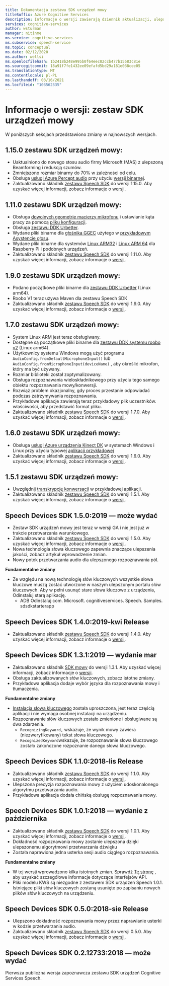 ```yaml
---
title: Dokumentacja zestawu SDK urządzeń mowy
titleSuffix: Azure Cognitive Services
description: Informacje o wersji zawierają dziennik aktualizacji, ulepszeń, poprawek błędów i zmian w zestawie SDK urządzeń mowy. Ten artykuł jest aktualizowany przy użyciu każdej wersji zestawu SDK urządzeń typu Speech.
services: cognitive-services
author: wsturman
manager: nitinme
ms.service: cognitive-services
ms.subservice: speech-service
ms.topic: conceptual
ms.date: 02/12/2020
ms.author: wellsi
ms.openlocfilehash: 1b2418b248e995b0f64eec82ccb477b15583c81e
ms.sourcegitcommit: 18a91f7fe1432ee09efafd5bd29a181e038cee05
ms.translationtype: MT
ms.contentlocale: pl-PL
ms.lasthandoff: 03/16/2021
ms.locfileid: "103562335"
---
```

# <a name="release-notes-speech-devices-sdk"></a>Informacje o wersji: zestaw SDK urządzeń mowy

W poniższych sekcjach przedstawiono zmiany w najnowszych wersjach.

## <a name="speech-devices-sdk-1150"></a>1.15.0 zestawu SDK urządzeń mowy:

- Uaktualniono do nowego stosu audio firmy Microsoft (MAS) z ulepszoną Beamforming i redukcją szumów.
- Zmniejszono rozmiar binarny do 70% w zależności od celu.
- Obsługa [usługi Azure Percept audio](https://docs.microsoft.com/azure/azure-percept/overview-azure-percept-audio) przy użyciu [wersji binarnej](https://aka.ms/sdsdk-download-APAudio).
- Zaktualizowano składnik [zestawu Speech SDK](./speech-sdk.md) do wersji 1.15.0. Aby uzyskać więcej informacji, zobacz informacje o [wersji](./releasenotes.md).

## <a name="speech-devices-sdk-1110"></a>1.11.0 zestawu SDK urządzeń mowy:

- Obsługa [dowolnych geometrie macierzy mikrofonu](how-to-devices-microphone-array-configuration.md) i ustawianie kąta pracy za pomocą [pliku konfiguracji](https://aka.ms/sdsdk-micarray-json).
- Obsługa [zestawu DDK Urbetter](http://www.urbetter.com/products_56/278.html).
- Wydane pliki binarne dla [głośnika GGEC](https://aka.ms/sdsdk-download-speaker) użytego w [przykładowym Asystencie głosu](https://aka.ms/sdsdk-speaker).
- Wydane pliki binarne dla systemów [Linux ARM32](https://aka.ms/sdsdk-download-linux-arm32) i [Linux ARM 64](https://aka.ms/sdsdk-download-linux-arm64) dla Raspberry Pi i podobnych urządzeń.
- Zaktualizowano składnik [zestawu Speech SDK](./speech-sdk.md) do wersji 1.11.0. Aby uzyskać więcej informacji, zobacz informacje o [wersji](./releasenotes.md).

## <a name="speech-devices-sdk-190"></a>1.9.0 zestawu SDK urządzeń mowy:

- Podano początkowe pliki binarne dla [zestawu DDK Urbetter](https://aka.ms/sdsdk-download-urbetter) (Linux arm64).
- Roobo V1 teraz używa Maven dla zestawu Speech SDK
- Zaktualizowano składnik [zestawu Speech SDK](./speech-sdk.md) do wersji 1.9.0. Aby uzyskać więcej informacji, zobacz informacje o [wersji](./releasenotes.md).

## <a name="speech-devices-sdk-170"></a>1.7.0 zestawu SDK urządzeń mowy:

- System Linux ARM jest teraz obsługiwany.
- Dostępne są początkowe pliki binarne dla [zestawu DDK systemu roobo v2](https://aka.ms/sdsdk-download-roobov2) (Linux arm64).
- Użytkownicy systemu Windows mogą użyć programu `AudioConfig.fromDefaultMicrophoneInput()` lub `AudioConfig.fromMicrophoneInput(deviceName)` , aby określić mikrofon, który ma być używany.
- Rozmiar biblioteki został zoptymalizowany.
- Obsługa rozpoznawania wieloskładnikowego przy użyciu tego samego obiektu rozpoznawania mowy/konwersji.
- Rozwiąż problem okazjonalny, gdy proces przestanie odpowiadać podczas zatrzymywania rozpoznawania.
- Przykładowe aplikacje zawierają teraz przykładowy plik uczestników. właściwości, aby przedstawić format pliku.
- Zaktualizowano składnik [zestawu Speech SDK](./speech-sdk.md) do wersji 1.7.0. Aby uzyskać więcej informacji, zobacz informacje o [wersji](./releasenotes.md).

## <a name="speech-devices-sdk-160"></a>1.6.0 zestawu SDK urządzeń mowy:

- Obsługa [usługi Azure urządzenia Kinect DK](https://azure.microsoft.com/services/kinect-dk/) w systemach Windows i Linux przy użyciu typowej [aplikacji przykładowej](./speech-devices-sdk.md)
- Zaktualizowano składnik [zestawu Speech SDK](./speech-sdk.md) do wersji 1.6.0. Aby uzyskać więcej informacji, zobacz informacje o [wersji](./releasenotes.md).

## <a name="speech-devices-sdk-151"></a>1.5.1 zestawu SDK urządzeń mowy:

- Uwzględnij [transkrypcję konwersacji](./conversation-transcription.md) w przykładowej aplikacji.
- Zaktualizowano składnik [zestawu Speech SDK](./speech-sdk.md) do wersji 1.5.1. Aby uzyskać więcej informacji, zobacz informacje o [wersji](./releasenotes.md).

## <a name="speech-devices-sdk-150-2019-may-release"></a>Speech Devices SDK 1.5.0:2019 — może wydać

- Zestaw SDK urządzeń mowy jest teraz w wersji GA i nie jest już w trakcie przetwarzania warunkowego.
- Zaktualizowano składnik [zestawu Speech SDK](./speech-sdk.md) do wersji 1.5.0. Aby uzyskać więcej informacji, zobacz informacje o [wersji](./releasenotes.md).
- Nowa technologia słowa kluczowego zapewnia znaczące ulepszenia jakości, zobacz artykuł wprowadzenie zmian.
- Nowy potok przetwarzania audio dla ulepszonego rozpoznawania pól.

**Fundamentalne zmiany**

- Ze względu na nową technologię słów kluczowych wszystkie słowa kluczowe muszą zostać utworzone w naszym ulepszonym portalu słów kluczowych. Aby w pełni usunąć stare słowa kluczowe z urządzenia, Odinstaluj starą aplikację.
  - ADB Odinstaluj com. Microsoft. cognitiveservices. Speech. Samples. sdsdkstarterapp

## <a name="speech-devices-sdk-140-2019-apr-release"></a>Speech Devices SDK 1.4.0:2019-kwi Release

- Zaktualizowano składnik [zestawu Speech SDK](./speech-sdk.md) do wersji 1.4.0. Aby uzyskać więcej informacji, zobacz informacje o [wersji](./releasenotes.md).

## <a name="speech-devices-sdk-131-2019-mar-release"></a>Speech Devices SDK 1.3.1:2019 — wydanie mar

- Zaktualizowano składnik [SDK mowy](./speech-sdk.md) do wersji 1.3.1. Aby uzyskać więcej informacji, zobacz informacje o [wersji](./releasenotes.md).
- Obsługa zaktualizowanych słów kluczowych, zobacz istotne zmiany.
- Przykładowa aplikacja dodaje wybór języka dla rozpoznawania mowy i tłumaczenia.

**Fundamentalne zmiany**

- [Instalacja słowa kluczowego](./custom-keyword-basics.md) została uproszczona, jest teraz częścią aplikacji i nie wymaga osobnej instalacji na urządzeniu.
- Rozpoznawanie słów kluczowych zostało zmienione i obsługiwane są dwa zdarzenia.
  - `RecognizingKeyword,` wskazuje, że wynik mowy zawiera (niezweryfikowany) tekst słowa kluczowego.
  - `RecognizedKeyword`wskazuje, że rozpoznawanie słowa kluczowego zostało zakończone rozpoznanie danego słowa kluczowego.

## <a name="speech-devices-sdk-110-2018-nov-release"></a>Speech Devices SDK 1.1.0:2018-lis Release

- Zaktualizowano składnik [zestawu Speech SDK](./speech-sdk.md) do wersji 1.1.0. Aby uzyskać więcej informacji, zobacz informacje o [wersji](./releasenotes.md).
- Ulepszona precyzja rozpoznawania mowy z użyciem udoskonalonego algorytmu przetwarzania audio.
- Przykładowa aplikacja dodała chińską obsługę rozpoznawania mowy.

## <a name="speech-devices-sdk-101-2018-oct-release"></a>Speech Devices SDK 1.0.1:2018 — wydanie z października

- Zaktualizowano składnik [zestawu Speech SDK](./speech-sdk.md) do wersji 1.0.1. Aby uzyskać więcej informacji, zobacz informacje o [wersji](./releasenotes.md).
- Dokładność rozpoznawania mowy zostanie ulepszona dzięki ulepszonemu algorytmowi przetwarzania dźwięku
- Została naprawiona jedna usterka sesji audio ciągłego rozpoznawania.

**Fundamentalne zmiany**

- W tej wersji wprowadzono kilka istotnych zmian. Sprawdź [Tę stronę](https://aka.ms/csspeech/breakingchanges_1_0_0) , aby uzyskać szczegółowe informacje dotyczące interfejsów API.
- Pliki modelu KWS są niezgodne z zestawem SDK urządzeń Speech 1.0.1. Istniejące pliki słów kluczowych zostaną usunięte po zapisaniu nowych plików słów kluczowych na urządzeniu.

## <a name="speech-devices-sdk-050-2018-aug-release"></a>Speech Devices SDK 0.5.0:2018-sie Release

- Ulepszono dokładność rozpoznawania mowy przez naprawianie usterki w kodzie przetwarzania audio.
- Zaktualizowano składnik [zestawu Speech SDK](./speech-sdk.md) do wersji 0.5.0. Aby uzyskać więcej informacji, zobacz informacje o [wersji](releasenotes.md#cognitive-services-speech-sdk-050-2018-july-release).

## <a name="speech-devices-sdk-0212733-2018-may-release"></a>Speech Devices SDK 0.2.12733:2018 — może wydać

Pierwsza publiczna wersja zapoznawcza zestawu SDK urządzeń Cognitive Services Speech.